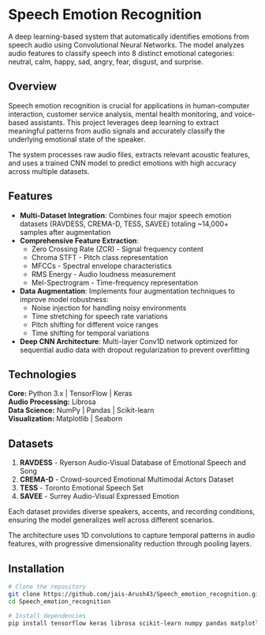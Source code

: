 # Speech Emotion Recognition

A deep learning-based system that automatically identifies emotions from speech audio using Convolutional Neural Networks. The model analyzes audio features to classify speech into 8 distinct emotional categories: neutral, calm, happy, sad, angry, fear, disgust, and surprise.

## Overview

Speech emotion recognition is crucial for applications in human-computer interaction, customer service analysis, mental health monitoring, and voice-based assistants. This project leverages deep learning to extract meaningful patterns from audio signals and accurately classify the underlying emotional state of the speaker.

The system processes raw audio files, extracts relevant acoustic features, and uses a trained CNN model to predict emotions with high accuracy across multiple datasets.

## Features

- **Multi-Dataset Integration**: Combines four major speech emotion datasets (RAVDESS, CREMA-D, TESS, SAVEE) totaling ~14,000+ samples after augmentation
- **Comprehensive Feature Extraction**: 
  - Zero Crossing Rate (ZCR) - Signal frequency content
  - Chroma STFT - Pitch class representation
  - MFCCs - Spectral envelope characteristics
  - RMS Energy - Audio loudness measurement
  - Mel-Spectrogram - Time-frequency representation
- **Data Augmentation**: Implements four augmentation techniques to improve model robustness:
  - Noise injection for handling noisy environments
  - Time stretching for speech rate variations
  - Pitch shifting for different voice ranges
  - Time shifting for temporal variations
- **Deep CNN Architecture**: Multi-layer Conv1D network optimized for sequential audio data with dropout regularization to prevent overfitting

## Technologies

**Core:** Python 3.x | TensorFlow | Keras  
**Audio Processing:** Librosa  
**Data Science:** NumPy | Pandas | Scikit-learn  
**Visualization:** Matplotlib | Seaborn

## Datasets

1. **RAVDESS** - Ryerson Audio-Visual Database of Emotional Speech and Song
2. **CREMA-D** - Crowd-sourced Emotional Multimodal Actors Dataset
3. **TESS** - Toronto Emotional Speech Set
4. **SAVEE** - Surrey Audio-Visual Expressed Emotion

Each dataset provides diverse speakers, accents, and recording conditions, ensuring the model generalizes well across different scenarios.

The architecture uses 1D convolutions to capture temporal patterns in audio features, with progressive dimensionality reduction through pooling layers.

## Installation
```bash
# Clone the repository
git clone https://github.com/jais-Arush43/Speech_emotion_recognition.git
cd Speech_emotion_recognition

# Install dependencies
pip install tensorflow keras librosa scikit-learn numpy pandas matplotlib seaborn
